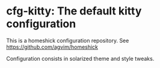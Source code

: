# cfg-kitty: The default kitty configuration

This is a homeshick configuration repository. See
https://github.com/agvim/homeshick

Configuration consists in solarized theme and style tweaks.
